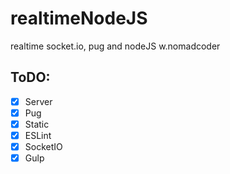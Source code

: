 # realtimeNodeJS
realtime socket.io, pug and nodeJS w.nomadcoder

## ToDO:
- [x] Server
- [x] Pug
- [x] Static
- [x] ESLint
- [x] SocketIO
- [x] Gulp